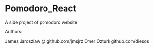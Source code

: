 # Pomodoro_React

A side project of pomodoro website

Authors:

James Jaroszlaw @ github.com/jmsjrz
Omer Ozturk github.com/diesos

